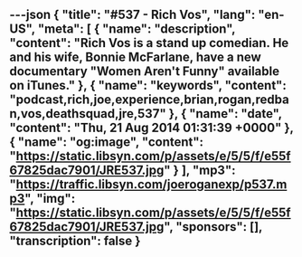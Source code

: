 ---json
{
  "title": "#537 - Rich Vos",
  "lang": "en-US",
  "meta": [
    {
      "name": "description",
      "content": "Rich Vos is a stand up comedian. He and his wife, Bonnie McFarlane, have a new documentary \"Women Aren't Funny\" available on iTunes."
    },
    {
      "name": "keywords",
      "content": "podcast,rich,joe,experience,brian,rogan,redban,vos,deathsquad,jre,537"
    },
    {
      "name": "date",
      "content": "Thu, 21 Aug 2014 01:31:39 +0000"
    },
    {
      "name": "og:image",
      "content": "https://static.libsyn.com/p/assets/e/5/5/f/e55f67825dac7901/JRE537.jpg"
    }
  ],
  "mp3": "https://traffic.libsyn.com/joeroganexp/p537.mp3",
  "img": "https://static.libsyn.com/p/assets/e/5/5/f/e55f67825dac7901/JRE537.jpg",
  "sponsors": [],
  "transcription": false
}
---
<episode-header />

<timemark seconds="0" />

<transcribe-call-to-action />

<episode-footer />